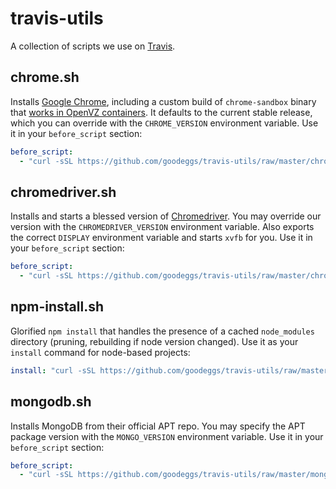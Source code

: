 # travis-utils

A collection of scripts we use on [Travis](https://travis-ci.org).

## chrome.sh

Installs [Google Chrome](https://www.google.com/chrome/), including a custom build of `chrome-sandbox` binary that [works in OpenVZ containers](https://code.google.com/p/chromium/issues/detail?id=412698).  It defaults to the current stable release, which you can override with the `CHROME_VERSION` environment variable.  Use it in your `before_script` section:

```yaml
before_script:
  - "curl -sSL https://github.com/goodeggs/travis-utils/raw/master/chrome.sh | sh"
```

## chromedriver.sh

Installs and starts a blessed version of [Chromedriver](https://code.google.com/p/selenium/wiki/ChromeDriver).  You may override our version with the `CHROMEDRIVER_VERSION` environment variable.  Also exports the correct `DISPLAY` environment variable and starts `xvfb` for you.  Use it in your `before_script` section:

```yaml
before_script:
  - "curl -sSL https://github.com/goodeggs/travis-utils/raw/master/chromedriver.sh | sh"
```

## npm-install.sh

Glorified `npm install` that handles the presence of a cached `node_modules` directory (pruning, rebuilding if node version changed).  Use it as your `install` command for node-based projects:

```yaml
install: "curl -sSL https://github.com/goodeggs/travis-utils/raw/master/npm-install.sh | sh"
```

## mongodb.sh

Installs MongoDB from their official APT repo.  You may specify the APT package version with the `MONGO_VERSION` environment variable.  Use it in your `before_script` section:

```yaml
before_script:
  - "curl -sSL https://github.com/goodeggs/travis-utils/raw/master/mongodb.sh | sh"
```

